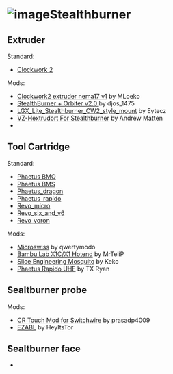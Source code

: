 ![image](https://github.com/LegionPleingaz/Vor0nTree/assets/30893972/3fcd268f-03a0-4c20-97ee-f8670b021fce)Stealthburner
======

Extruder
------
Standard:
* [Clockwork 2](https://github.com/VoronDesign/Voron-Stealthburner/tree/main/STLs/Clockwork2)

Mods:
* [Clockwork2 extruder nema17 v1](https://www.printables.com/fr/model/454292-voron-stealthburner-clockwork2-extruder-nema17-v1) by MLoeko
* [StealthBurner + Orbiter v2.0 ](https://www.printables.com/fr/model/345237-voron-stealthburner-orbiter-v20) by djos_1475
* [LGX_Lite_Stealthburner_CW2_style_mount](https://github.com/Eytecz/LGX_Lite_Stealthburner_CW2_style_mount) by Eytecz
* [VZ-Hextrudort For Stealthburner](https://www.printables.com/fr/model/369577-vz-hextrudort-for-stealthburner) by Andrew Matten
* 
Tool Cartridge
------
Standard:
* [Phaetus BMO](https://github.com/VoronDesign/Voron-Stealthburner/tree/main/STLs/Stealthburner/Printheads/phaetus_bmo)
* [Phaetus BMS](https://github.com/VoronDesign/Voron-Stealthburner/tree/main/STLs/Stealthburner/Printheads/phaetus_bms)
* [Phaetus_dragon](https://github.com/VoronDesign/Voron-Stealthburner/tree/main/STLs/Stealthburner/Printheads/phaetus_dragon)
* [Phaetus_rapido](https://github.com/VoronDesign/Voron-Stealthburner/tree/main/STLs/Stealthburner/Printheads/phaetus_rapido)
* [Revo_micro](https://github.com/VoronDesign/Voron-Stealthburner/tree/main/STLs/Stealthburner/Printheads/revo_micro)
* [Revo_six_and_v6](https://github.com/VoronDesign/Voron-Stealthburner/tree/main/STLs/Stealthburner/Printheads/revo_six_and_v6)
* [Revo_voron](https://github.com/VoronDesign/Voron-Stealthburner/tree/main/STLs/Stealthburner/Printheads/revo_voron)

Mods:
* [Microswiss](https://www.printables.com/fr/model/272765-stealthburner-microswiss-toolhead) by qwertymodo
* [Bambu Lab X1C/X1 Hotend](https://www.printables.com/fr/model/323196-voron-stealthburner-for-bambu-lab-x1cx1-hotend) by MrTeliP
* [Slice Engineering Mosquito](https://www.printables.com/fr/model/278870-voron-stealthburner-slice-engineering-mosquito) by Keko
* [Phaetus Rapido UHF](https://www.printables.com/fr/model/246799-stealthburner-phaetus-rapido-uhf) by TX Ryan

Sealtburner probe
------

Mods:
* [CR Touch Mod for Switchwire](https://www.printables.com/fr/model/260473-voron-stealthburner-cr-touch-mod-for-switchwire-to/remixes) by prasadp4009
* [EZABL](https://www.printables.com/fr/model/260919-voron-stealthburner-ezabl-mount-adlx-remix-for-12m) by HeyItsTor

Sealtburner face
------


* []()
